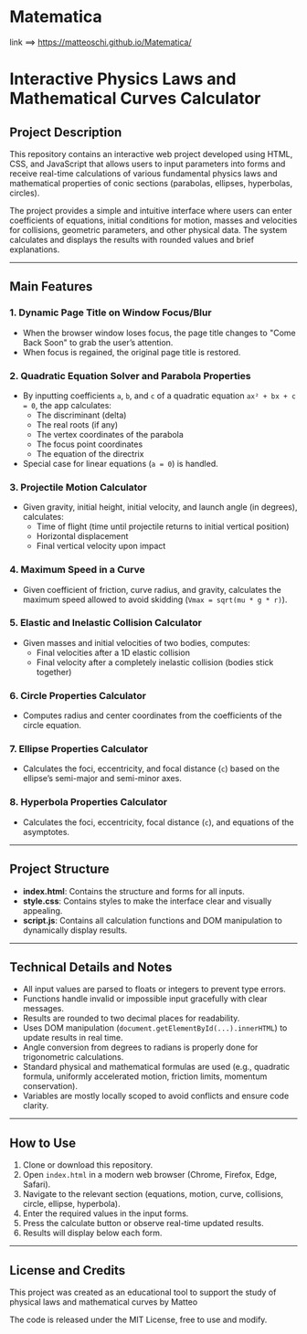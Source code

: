 # Matematica
link ==> https://matteoschi.github.io/Matematica/

# Interactive Physics Laws and Mathematical Curves Calculator

## Project Description
This repository contains an interactive web project developed using HTML, CSS, and JavaScript that allows users to input parameters into forms and receive real-time calculations of various fundamental physics laws and mathematical properties of conic sections (parabolas, ellipses, hyperbolas, circles).

The project provides a simple and intuitive interface where users can enter coefficients of equations, initial conditions for motion, masses and velocities for collisions, geometric parameters, and other physical data. The system calculates and displays the results with rounded values and brief explanations.

---

## Main Features

### 1. Dynamic Page Title on Window Focus/Blur
- When the browser window loses focus, the page title changes to "Come Back Soon" to grab the user’s attention.
- When focus is regained, the original page title is restored.

### 2. Quadratic Equation Solver and Parabola Properties
- By inputting coefficients `a`, `b`, and `c` of a quadratic equation `ax² + bx + c = 0`, the app calculates:
  - The discriminant (delta)
  - The real roots (if any)
  - The vertex coordinates of the parabola
  - The focus point coordinates
  - The equation of the directrix
- Special case for linear equations (`a = 0`) is handled.

### 3. Projectile Motion Calculator
- Given gravity, initial height, initial velocity, and launch angle (in degrees), calculates:
  - Time of flight (time until projectile returns to initial vertical position)
  - Horizontal displacement
  - Final vertical velocity upon impact

### 4. Maximum Speed in a Curve
- Given coefficient of friction, curve radius, and gravity, calculates the maximum speed allowed to avoid skidding (`Vmax = sqrt(mu * g * r)`).

### 5. Elastic and Inelastic Collision Calculator
- Given masses and initial velocities of two bodies, computes:
  - Final velocities after a 1D elastic collision
  - Final velocity after a completely inelastic collision (bodies stick together)

### 6. Circle Properties Calculator
- Computes radius and center coordinates from the coefficients of the circle equation.

### 7. Ellipse Properties Calculator
- Calculates the foci, eccentricity, and focal distance (`c`) based on the ellipse’s semi-major and semi-minor axes.

### 8. Hyperbola Properties Calculator
- Calculates the foci, eccentricity, focal distance (`c`), and equations of the asymptotes.

---

## Project Structure

- **index.html**: Contains the structure and forms for all inputs.
- **style.css**: Contains styles to make the interface clear and visually appealing.
- **script.js**: Contains all calculation functions and DOM manipulation to dynamically display results.

---

## Technical Details and Notes

- All input values are parsed to floats or integers to prevent type errors.
- Functions handle invalid or impossible input gracefully with clear messages.
- Results are rounded to two decimal places for readability.
- Uses DOM manipulation (`document.getElementById(...).innerHTML`) to update results in real time.
- Angle conversion from degrees to radians is properly done for trigonometric calculations.
- Standard physical and mathematical formulas are used (e.g., quadratic formula, uniformly accelerated motion, friction limits, momentum conservation).
- Variables are mostly locally scoped to avoid conflicts and ensure code clarity.

---

## How to Use

1. Clone or download this repository.
2. Open `index.html` in a modern web browser (Chrome, Firefox, Edge, Safari).
3. Navigate to the relevant section (equations, motion, curve, collisions, circle, ellipse, hyperbola).
4. Enter the required values in the input forms.
5. Press the calculate button or observe real-time updated results.
6. Results will display below each form.

---
## License and Credits

This project was created as an educational tool to support the study of physical laws and mathematical curves by Matteo

The code is released under the MIT License, free to use and modify.



